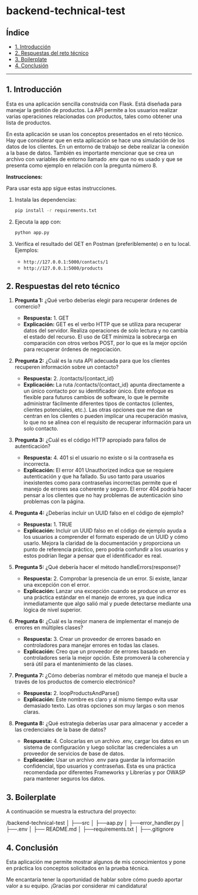 # backend-technical-test

## Índice

* [1. Introducción](#1-introducción)
* [2. Respuestas del reto técnico](#2-respuestas-del-reto-técnico)
* [3. Boilerplate](#3-boilerplate)
* [4. Conclusión](#4-conclusión)

***

## 1. Introducción

Esta es una aplicación sencilla construida con Flask. Está diseñada para manejar la gestión de productos. La API permite a los usuarios realizar varias operaciones relacionadas con productos, tales como obtener una lista de productos.

En esta aplicación se usan los conceptos presentados en el reto técnico. Hay que considerar que en esta aplicación se hace una simulación de los datos de los clientes. En un entorno de trabajo se debe realizar la conexión a la base de datos. También es importante mencionar que se crea un archivo con variables de entorno llamado .env que no es usado y que se presenta como ejemplo en relación con la pregunta número 8.

**Instrucciones:**

Para usar esta app sigue estas instrucciones.

1. Instala las dependencias:
    ```bash
    pip install -r requirements.txt
    ```

2. Ejecuta la app con:
    ```bash
    python app.py
    ```

3. Verifica el resultado del GET en Postman (preferiblemente) o en tu local. 
   Ejemplos:
   - `http://127.0.0.1:5000/contacts/1`
   - `http://127.0.0.1:5000/products`

## 2. Respuestas del reto técnico

1. **Pregunta 1:** ¿Qué verbo deberías elegir para recuperar órdenes de comercio?
   - **Respuesta:** 1. GET
   - **Explicación:** GET es el verbo HTTP que se utiliza para recuperar datos del servidor. Realiza operaciones de solo lectura y no cambia el estado del recurso. El uso de GET minimiza la sobrecarga en comparación con otros verbos POST, por lo que es la mejor opción para recuperar órdenes de negociación.

2. **Pregunta 2:** ¿Cuál es la ruta API adecuada para que los clientes recuperen información sobre un contacto?
   - **Respuesta:** 2. /contacts/{contact_id}
   - **Explicación:** La ruta /contacts/{contact_id} apunta directamente a un único contacto por su identificador único. Este enfoque es flexible para futuros cambios de software, lo que le permite administrar fácilmente diferentes tipos de contactos (clientes, clientes potenciales, etc.). Las otras opciones que me dan se centran en los clientes o pueden implicar una recuperación masiva, lo que no se alinea con el requisito de recuperar información para un solo contacto.

3. **Pregunta 3:** ¿Cuál es el código HTTP apropiado para fallos de autenticación?
   - **Respuesta:** 4. 401 si el usuario no existe o si la contraseña es incorrecta.
   - **Explicación:** El error 401 Unauthorized indica que se requiere autenticación y que ha fallado. Su uso tanto para usuarios inexistentes como para contraseñas incorrectas permite que el manejo de errores sea coherente y seguro. El error 404 podría hacer pensar a los clientes que no hay problemas de autenticación sino problemas con la página.

4. **Pregunta 4:** ¿Deberías incluir un UUID falso en el código de ejemplo?
   - **Respuesta:** 1. TRUE
   - **Explicación:** Incluir un UUID falso en el código de ejemplo ayuda a los usuarios a comprender el formato esperado de un UUID y cómo usarlo. Mejora la claridad de la documentación y proporciona un punto de referencia práctico, pero podría confundir a los usuarios y estos podrían llegar a pensar que el identificador es real.

5. **Pregunta 5:** ¿Qué debería hacer el método handleErrors(response)?
   - **Respuesta:** 2. Comprobar la presencia de un error. Si existe, lanzar una excepción con el error.
   - **Explicación:** Lanzar una excepción cuando se produce un error es una práctica estándar en el manejo de errores, ya que indica inmediatamente que algo salió mal y puede detectarse mediante una lógica de nivel superior.

6. **Pregunta 6:** ¿Cuál es la mejor manera de implementar el manejo de errores en múltiples clases?
   - **Respuesta:** 3. Crear un proveedor de errores basado en controladores para manejar errores en todas las clases.
   - **Explicación:** Creo que un proveedor de errores basado en controladores sería la mejor opción. Este promoverá la coherencia y será útil para el mantenimiento de las clases.

7. **Pregunta 7:** ¿Cómo deberías nombrar el método que maneja el bucle a través de los productos de comercio electrónico?
   - **Respuesta:** 2. loopProductsAndParse()
   - **Explicación:** Este nombre es claro y al mismo tiempo evita usar demasiado texto. Las otras opciones son muy largas o son menos claras.

8. **Pregunta 8:** ¿Qué estrategia deberías usar para almacenar y acceder a las credenciales de la base de datos?
   - **Respuesta:** 4. Colocarlas en un archivo .env, cargar los datos en un sistema de configuración y luego solicitar las credenciales a un proveedor de servicios de base de datos.
   - **Explicación:** Usar un archivo .env para guardar la información confidencial, tipo usuarios y contraseñas. Esta es una práctica recomendada por diferentes Frameworks y Librerías y por OWASP para mantener seguros los datos.

## 3. Boilerplate

A continuación se muestra la estructura del proyecto:

/backend-technical-test
│
  ├──src
    │   ├──aap.py
    │   ├──error_handler.py
    │   ├──.env
    │   ├── README.md
    │   ├──requirements.txt
    │   ├──.gitignore

## 4. Conclusión

Esta aplicación me permite mostrar algunos de mis conocimientos y pone en práctica los conceptos solicitados en la prueba técnica.

Me encantaría tener la oportunidad de hablar sobre cómo puedo aportar valor a su equipo. ¡Gracias por considerar mi candidatura!
